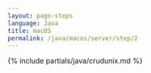 ```yaml
---
layout: page-steps
language: Java
title: macOS
permalink: /java/macos/server/step/2
---
```


{% include partials/java/crudunix.md %}
